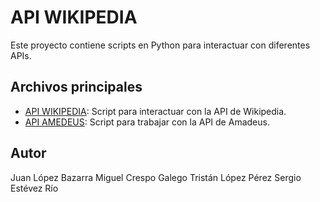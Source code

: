 # API WIKIPEDIA

Este proyecto contiene scripts en Python para interactuar con diferentes APIs.

## Archivos principales

- [API WIKIPEDIA](./api_wikipedia.py): Script para interactuar con la API de Wikipedia.
- [API AMEDEUS](./api_amedeus.py): Script para trabajar con la API de Amadeus.

## Autor

Juan López Bazarra
Miguel Crespo Galego
Tristán López Pérez
Sergio Estévez Río
